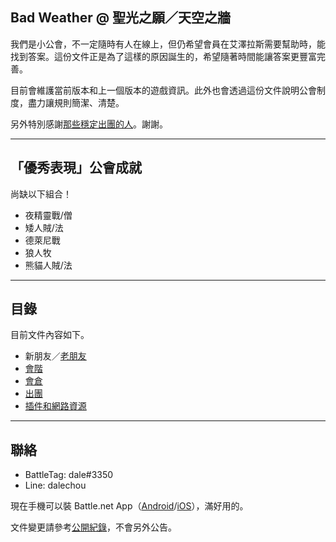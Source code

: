 ## Bad Weather @ 聖光之願／天空之牆

我們是小公會，不一定隨時有人在線上，但仍希望會員在艾澤拉斯需要幫助時，能找到答案。這份文件正是為了這樣的原因誕生的，希望隨著時間能讓答案更豐富完善。

目前會維護當前版本和上一個版本的遊戲資訊。此外也會透過這份文件說明公會制度，盡力讓規則簡潔、清楚。

另外特別感謝[那些穩定出團的人](https://dalechou.github.io/wow/raid.html)。謝謝。

---

## 「優秀表現」公會成就

尚缺以下組合！

- 夜精靈戰/僧
- 矮人賊/法
- 德萊尼戰
- 狼人牧
- 熊貓人賊/法

---

## 目錄

目前文件內容如下。

- 新朋友／[老朋友](https://dalechou.github.io/wow/oldfriends.html)
- [會階](https://dalechou.github.io/wow/ranks.html)
- [會倉](https://dalechou.github.io/wow/bank.html)
- [出團](https://dalechou.github.io/wow/raiding.html)
- [插件和網路資源](https://dalechou.github.io/wow/useful.html)

--- 

## 聯絡

- BattleTag: dale#3350
- Line: dalechou

現在手機可以裝 Battle.net App（[Android](https://play.google.com/store/apps/details?id=com.blizzard.messenger)/[iOS](https://itunes.apple.com/us/app/blizzard-battle-net/id1241040030)），滿好用的。

文件變更請參考[公開紀錄](https://github.com/dalechou/wow/commits/master/index.md)，不會另外公告。

